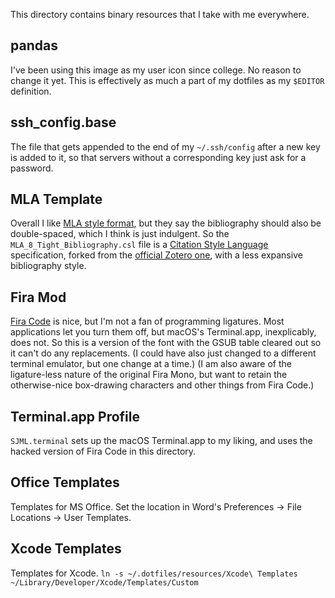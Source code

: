 This directory contains binary resources that I take with me everywhere.

## pandas
I've been using this image as my user icon since college. No reason to change
it yet. This is effectively as much a part of my dotfiles as my `$EDITOR`
definition. 

## ssh_config.base
The file that gets appended to the end of my `~/.ssh/config` after a new key is
added to it, so that servers without a corresponding key just ask for a password.

## MLA Template
Overall I like [MLA style format](https://style.mla.org/mla-format/), but they say 
the bibliography should also be double-spaced, which I think is just indulgent. So 
the `MLA_8_Tight_Bibliography.csl` file is a [Citation Style Language](https://citationstyles.org/) 
specification, forked from the [official Zotero one](http://www.zotero.org/styles/modern-language-association), with a less expansive bibliography style.

## Fira Mod
[Fira Code](https://github.com/tonsky/FiraCode) is nice, but I'm not a fan of programming
ligatures. Most applications let you turn them off, but macOS's Terminal.app, inexplicably,
does not. So this is a version of the font with the GSUB table cleared out so it can't do 
any replacements. (I could have also just changed to a different terminal emulator, but 
one change at a time.) (I am also aware of the ligature-less nature of the original 
Fira Mono, but want to retain the otherwise-nice box-drawing characters and other things 
from Fira Code.)

## Terminal.app Profile
`SJML.terminal` sets up the macOS Terminal.app to my liking, and uses the hacked version
of Fira Code in this directory.

## Office Templates
Templates for MS Office. Set the location in Word's Preferences -> File Locations -> User Templates.

## Xcode Templates
Templates for Xcode. `ln -s ~/.dotfiles/resources/Xcode\ Templates ~/Library/Developer/Xcode/Templates/Custom`
